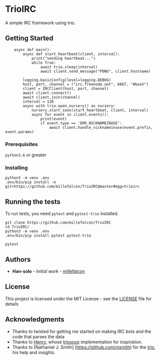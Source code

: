 # TrioIRC

A simple IRC framework using trio.

## Getting Started

```
    async def main():
        async def start_heartbeat(client, interval):
            print("sending heartbeat...")
            while True:
                await trio.sleep(interval)
                await client.send_message("PONG", client.hostname)

        logging.basicConfig(level=logging.DEBUG)
        host, port, channel = ("irc.freenode.net", 6667, "#bash")
        client = IRCClient(host, port, channel)
        await client.connect()
        await client.join(channel)
        interval = 120
        async with trio.open_nursery() as nursery:
            nursery.start_soon(start_heartbeat, client, interval)
            async for event in client.events():
                print(event)
                if event.type == 'ERR_NICKNAMEINUSE':
                    await client.handle_nicknameinuse(event.prefix, event.params)
```

### Prerequisites

`python3.6` or greater

### Installing


```
python3 -m venv .env
.env/bin/pip install -e git+https://github.com/millefalcon/TrioIRC@master#egg=trioirc
```


## Running the tests

To run tests, you need `pytest` and `pytest-trio` installed.

```
git clone https://github.com/millefalcon/TrioIRC
cd TrioIRC/
python3 -m venv .env
.env/bin/pip install pytest pytest-trio

pytest
```

## Authors

* **Han-solo** - *Initial work* - [millefalcon](https://github.com/millefalcon/)

## License

This project is licensed under the MIT License - see the [LICENSE](LICENSE) file for details

## Acknowledgments

* Thanks to twisted for getting me started on making IRC bots and the code that parses the data
* Thanks to [Henry](https://github.com/henry232323), whose [trioyoyo](https://github.com/henry232323/trioyoyo) implementation for inspiration.
* Thanks to [Nathaniel J. Smith] (https://github.com/njsmith) for the [trio](https://github.com/python-trio/trio), his help and insights.
